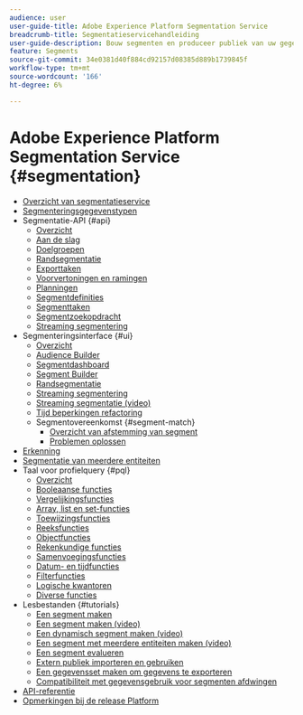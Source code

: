 ```yaml
---
audience: user
user-guide-title: Adobe Experience Platform Segmentation Service
breadcrumb-title: Segmentatieservicehandleiding
user-guide-description: Bouw segmenten en produceer publiek van uw gegevens van het Profiel van de Klant in real time.
feature: Segments
source-git-commit: 34e0381d40f884cd92157d08385d889b1739845f
workflow-type: tm+mt
source-wordcount: '166'
ht-degree: 6%

---
```



# Adobe Experience Platform Segmentation Service {#segmentation}

- [Overzicht van segmentatieservice](home.md)
- [Segmenteringsgegevenstypen](data-types.md)
- Segmentatie-API {#api}
   - [Overzicht](api/overview.md)
   - [Aan de slag](api/getting-started.md)
   - [Doelgroepen](api/audiences.md)
   - [Randsegmentatie](api/edge-segmentation.md)
   - [Exporttaken](api/export-jobs.md)
   - [Voorvertoningen en ramingen](api/previews-and-estimates.md)
   - [Planningen](api/schedules.md)
   - [Segmentdefinities](api/segment-definitions.md)
   - [Segmenttaken](api/segment-jobs.md)
   - [Segmentzoekopdracht](api/segment-search.md)
   - [Streaming segmentering](api/streaming-segmentation.md)
- Segmenteringsinterface {#ui}
   - [Overzicht](ui/overview.md)
   - [Audience Builder](ui/audience-builder.md)
   - [Segmentdashboard](ui/segment-dashboard.md)
   - [Segment Builder](ui/segment-builder.md)
   - [Randsegmentatie](ui/edge-segmentation.md)
   - [Streaming segmentering](ui/streaming-segmentation.md)
   - [Streaming segmentatie (video)](video/streaming-segmentation-overview.md)
   - [Tijd beperkingen refactoring](ui/segment-refactoring.md)
   - Segmentovereenkomst {#segment-match}
      - [Overzicht van afstemming van segment](ui/segment-match/overview.md)
      - [Problemen oplossen](ui/segment-match/troubleshooting.md)
- [Erkenning](consents.md)
- [Segmentatie van meerdere entiteiten](multi-entity-segmentation.md)
- Taal voor profielquery {#pql}
   - [Overzicht](pql/overview.md)
   - [Booleaanse functies](pql/boolean-functions.md)
   - [Vergelijkingsfuncties](pql/comparison-functions.md)
   - [Array, list en set-functies](pql/array-functions.md)
   - [Toewijzingsfuncties](pql/map-functions.md)
   - [Reeksfuncties](pql/string-functions.md)
   - [Objectfuncties](pql/object-functions.md)
   - [Rekenkundige functies](pql/arithmetic-functions.md)
   - [Samenvoegingsfuncties](pql/aggregation-functions.md)
   - [Datum- en tijdfuncties](pql/datetime-functions.md)
   - [Filterfuncties](pql/filter-functions.md)
   - [Logische kwantoren](pql/logical-quantifiers.md)
   - [Diverse functies](pql/misc-functions.md)
- Lesbestanden {#tutorials}
   - [Een segment maken](tutorials/create-a-segment.md)
   - [Een segment maken (video)](video/create-segment.md)
   - [Een dynamisch segment maken (video)](video/create-a-dynamic-segment.md)
   - [Een segment met meerdere entiteiten maken (video)](video/create-multi-entity-segments.md)
   - [Een segment evalueren](tutorials/evaluate-a-segment.md)
   - [Extern publiek importeren en gebruiken](tutorials/using-external-audiences.md)
   - [Een gegevensset maken om gegevens te exporteren](tutorials/create-dataset-export-segment.md)
   - [Compatibiliteit met gegevensgebruik voor segmenten afdwingen](tutorials/governance.md)
- [API-referentie](https://www.adobe.io/experience-platform-apis/references/segmentation/)
- [Opmerkingen bij de release Platform](https://www.adobe.com/go/platform-release-notes-en)